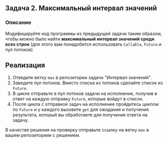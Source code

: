 ## Задача 2. Максимальный интервал значений

### Описание
Модифицируйте код программы из предыдущей задачи таким образом, чтобы можно было найти **максимальный интервал значений среди всех строк** (для этого вам понадобится использовать `Callable`, `Future` и пул потоков)

## Реализация
1. Отведите ветку `max` в репозитории задачи "Интервал значений".
2. Заведите пул потоков. Вместо списка из потоков сделайте список из `Future`.
3. В цикле отправьте в пул потоков задачи на исполнение, получив в ответ на каждую отправку `Future`, которые войдут в список.
4. После цикла с отправкой задач на исполнение пройдитесь циклом по `Future` и у каждого вызовите `get` для ожидания и получения результата, который вы обработаете для получения ответа на задачу.

В качестве решения на проверку отправьте ссылку на ветку `max` в вашем репозиториии с решением.
